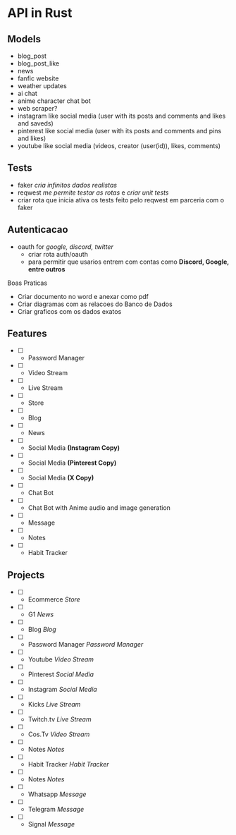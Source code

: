 # API in Rust

## Models

- blog_post
- blog_post_like
- news
- fanfic website
- weather updates
- ai chat
- anime character chat bot
- web scraper?
- instagram like social media (user with its posts and comments and likes and saveds)
- pinterest like social media (user with its posts and comments and pins and likes)
- youtube like social media (videos, creator (user(id)), likes, comments)

## Tests

- faker _cria infinitos dados realistas_
- reqwest _me permite testar as rotas_ e _criar unit tests_
- criar rota que inicia ativa os tests feito pelo reqwest em parceria com o faker

## Autenticacao

- oauth for _google, discord, twitter_
  - criar rota auth/oauth
  - para permitir que usarios entrem com contas como **Discord, Google, entre outros**

Boas Praticas

- Criar documento no word e anexar como pdf
- Criar diagramas com as relacoes do Banco de Dados
- Criar graficos com os dados exatos

## Features

- [ ] - Password Manager
- [ ] - Video Stream
- [ ] - Live Stream
- [ ] - Store
- [ ] - Blog
- [ ] - News
- [ ] - Social Media **(Instagram Copy)**
- [ ] - Social Media **(Pinterest Copy)**
- [ ] - Social Media **(X Copy)**
- [ ] - Chat Bot
- [ ] - Chat Bot with Anime audio and image generation
- [ ] - Message
- [ ] - Notes
- [ ] - Habit Tracker

## Projects

- [ ] - Ecommerce _Store_
- [ ] - G1 _News_
- [ ] - Blog _Blog_
- [ ] - Password Manager _Password Manager_
- [ ] - Youtube _Video Stream_
- [ ] - Pinterest _Social Media_
- [ ] - Instagram _Social Media_
- [ ] - Kicks _Live Stream_
- [ ] - Twitch.tv _Live Stream_
- [ ] - Cos.Tv _Video Stream_
- [ ] - Notes _Notes_
- [ ] - Habit Tracker _Habit Tracker_
- [ ] - Notes _Notes_
- [ ] - Whatsapp _Message_
- [ ] - Telegram _Message_
- [ ] - Signal _Message_
